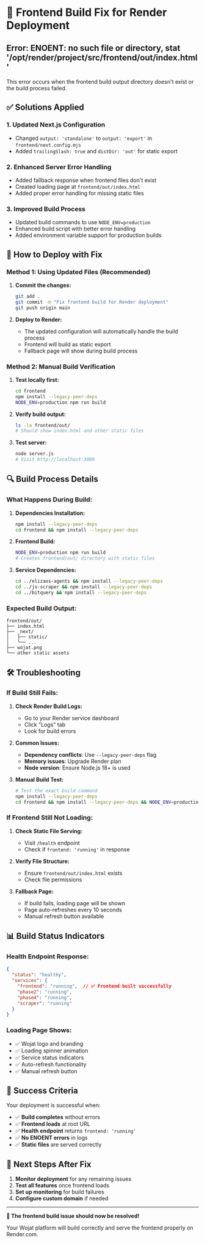 # 🔧 Frontend Build Fix for Render Deployment

## **Error: ENOENT: no such file or directory, stat '/opt/render/project/src/frontend/out/index.html'**

This error occurs when the frontend build output directory doesn't exist or the build process failed.

## **✅ Solutions Applied**

### **1. Updated Next.js Configuration**
- Changed `output: 'standalone'` to `output: 'export'` in `frontend/next.config.mjs`
- Added `trailingSlash: true` and `distDir: 'out'` for static export

### **2. Enhanced Server Error Handling**
- Added fallback response when frontend files don't exist
- Created loading page at `frontend/out/index.html`
- Added proper error handling for missing static files

### **3. Improved Build Process**
- Updated build commands to use `NODE_ENV=production`
- Enhanced build script with better error handling
- Added environment variable support for production builds

## **🚀 How to Deploy with Fix**

### **Method 1: Using Updated Files (Recommended)**

1. **Commit the changes:**
   ```bash
   git add .
   git commit -m "Fix frontend build for Render deployment"
   git push origin main
   ```

2. **Deploy to Render:**
   - The updated configuration will automatically handle the build process
   - Frontend will build as static export
   - Fallback page will show during build process

### **Method 2: Manual Build Verification**

1. **Test locally first:**
   ```bash
   cd frontend
   npm install --legacy-peer-deps
   NODE_ENV=production npm run build
   ```

2. **Verify build output:**
   ```bash
   ls -la frontend/out/
   # Should show index.html and other static files
   ```

3. **Test server:**
   ```bash
   node server.js
   # Visit http://localhost:3000
   ```

## **🔍 Build Process Details**

### **What Happens During Build:**

1. **Dependencies Installation:**
   ```bash
   npm install --legacy-peer-deps
   cd frontend && npm install --legacy-peer-deps
   ```

2. **Frontend Build:**
   ```bash
   NODE_ENV=production npm run build
   # Creates frontend/out/ directory with static files
   ```

3. **Service Dependencies:**
   ```bash
   cd ../elizaos-agents && npm install --legacy-peer-deps
   cd ../js-scraper && npm install --legacy-peer-deps
   cd ../bitquery && npm install --legacy-peer-deps
   ```

### **Expected Build Output:**
```
frontend/out/
├── index.html
├── _next/
│   ├── static/
│   └── ...
├── wojat.png
└── other static assets
```

## **🛠️ Troubleshooting**

### **If Build Still Fails:**

1. **Check Render Build Logs:**
   - Go to your Render service dashboard
   - Click "Logs" tab
   - Look for build errors

2. **Common Issues:**
   - **Dependency conflicts**: Use `--legacy-peer-deps` flag
   - **Memory issues**: Upgrade Render plan
   - **Node version**: Ensure Node.js 18+ is used

3. **Manual Build Test:**
   ```bash
   # Test the exact build command
   npm install --legacy-peer-deps
   cd frontend && npm install --legacy-peer-deps && NODE_ENV=production npm run build
   ```

### **If Frontend Still Not Loading:**

1. **Check Static File Serving:**
   - Visit `/health` endpoint
   - Check if `frontend: 'running'` in response

2. **Verify File Structure:**
   - Ensure `frontend/out/index.html` exists
   - Check file permissions

3. **Fallback Page:**
   - If build fails, loading page will be shown
   - Page auto-refreshes every 10 seconds
   - Manual refresh button available

## **📊 Build Status Indicators**

### **Health Endpoint Response:**
```json
{
  "status": "healthy",
  "services": {
    "frontend": "running",  // ✅ Frontend built successfully
    "phase2": "running",
    "phase4": "running",
    "scraper": "running"
  }
}
```

### **Loading Page Shows:**
- ✅ Wojat logo and branding
- ✅ Loading spinner animation
- ✅ Service status indicators
- ✅ Auto-refresh functionality
- ✅ Manual refresh button

## **🎯 Success Criteria**

Your deployment is successful when:

- ✅ **Build completes** without errors
- ✅ **Frontend loads** at root URL
- ✅ **Health endpoint** returns `frontend: 'running'`
- ✅ **No ENOENT errors** in logs
- ✅ **Static files** are served correctly

## **🔄 Next Steps After Fix**

1. **Monitor deployment** for any remaining issues
2. **Test all features** once frontend loads
3. **Set up monitoring** for build failures
4. **Configure custom domain** if needed

---

**🎉 The frontend build issue should now be resolved!**

Your Wojat platform will build correctly and serve the frontend properly on Render.com.

